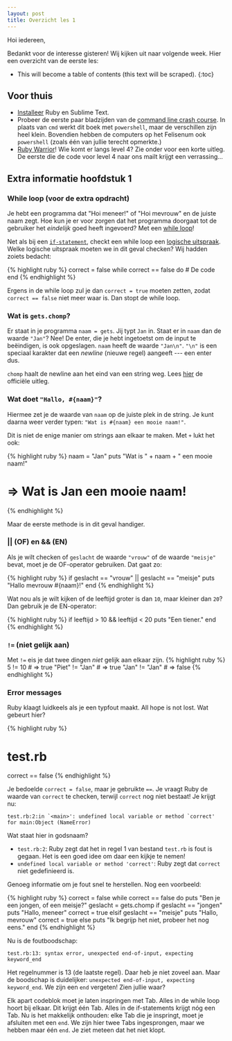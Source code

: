 ```yaml
---
layout: post
title: Overzicht les 1
---
```


Hoi iedereen,

Bedankt voor de interesse gisteren! Wij kijken uit naar volgende week. Hier een overzicht van de eerste les:

* This will become a table of contents (this text will be scraped).
{:toc}

## Voor thuis
* [Installeer](/installatie/) Ruby en Sublime Text.
* Probeer de eerste paar bladzijden van de [command line crash course](http://cli.learncodethehardway.org/book/). In plaats van `cmd` werkt dit boek met `powershell`, maar de verschillen zijn heel klein. Bovendien hebben de computers op het Felisenum ook `powershell` (zoals één van jullie terecht opmerkte.)
* [Ruby Warrior](https://www.bloc.io/ruby-warrior/#/)! Wie komt er langs level 4? Zie onder voor een korte uitleg. De eerste die de code voor level 4 naar ons mailt krijgt een verrassing&hellip;

## Extra informatie hoofdstuk 1

### While loop (voor de extra opdracht)
Je hebt een programma dat "Hoi meneer!" of "Hoi mevrouw" en de juiste naam zegt. Hoe kun je er voor zorgen dat het programma doorgaat tot de gebruiker het _eindelijk_ goed heeft ingevoerd? Met een [while loop](http://localhost:4000/hoofdstuk2/#whileloop)!

Net als bij een [`if-statement`](http://localhost:4000/hoofdstuk1/#het_statement), checkt een while loop een [logische uitspraak](http://localhost:4000/hoofdstuk2/#logische_uitspraken). Welke logische uitspraak moeten we in dit geval checken? Wij hadden zoiets bedacht:

{% highlight ruby %}
correct = false
while correct == false do
    # De code
end
{% endhighlight %}
  
Ergens in de while loop zul je dan `correct = true` moeten zetten, zodat `correct == false` niet meer waar is. Dan stopt de while loop.

### Wat is `gets.chomp`?
Er staat in je programma `naam = gets`. Jij typt `Jan` in. Staat er in `naam` dan de waarde `"Jan"`? Nee! De enter, die je hebt ingetoetst om de input te beëindigen, is ook opgeslagen. `naam` heeft de waarde `"Jan\n"`. `"\n"` is een speciaal karakter dat een _newline_ (nieuwe regel) aangeeft --- een enter dus.

`chomp` haalt de newline aan het eind van een string weg. Lees [hier](http://www.ruby-doc.org/core-1.9.3/String.html#method-i-chomp) de officiële uitleg.

### Wat doet `"Hallo, #{naam}"`?
Hiermee zet je de waarde van `naam` op de juiste plek in de string. Je kunt daarna weer verder typen: `"Wat is #{naam} een mooie naam!"`.

Dit is niet de enige manier om strings aan elkaar te maken. Met `+` lukt het ook:

{% highlight ruby %}
naam = "Jan"
puts "Wat is " + naam + " een mooie naam!"
# => Wat is Jan een mooie naam!
{% endhighlight %}

Maar de eerste methode is in dit geval handiger.

### || (OF) en && (EN)
Als je wilt checken of `geslacht` de waarde `"vrouw"` of de waarde `"meisje"` bevat, moet je de OF-operator gebruiken. Dat gaat zo:

{% highlight ruby %}
if geslacht == "vrouw" || geslacht == "meisje"
    puts "Hallo mevrouw #{naam}!"
end 
{% endhighlight %}

Wat nou als je wilt kijken of de leeftijd groter is dan `10`, maar kleiner dan `20`? Dan gebruik je de EN-operator:

{% highlight ruby %}
if leeftijd > 10 && leeftijd < 20
    puts "Een tiener."
end 
{% endhighlight %}

### `!=` (niet gelijk aan)
Met `!=` eis je dat twee dingen _niet_ gelijk aan elkaar zijn.
{% highlight ruby %}
5 != 10             # => true
"Piet" != "Jan"     # => true
"Jan" != "Jan"      # => false
{% endhighlight %}

### Error messages
Ruby klaagt luidkeels als je een typfout maakt. All hope is not lost. Wat gebeurt hier?

{% highlight ruby %}
# test.rb
correct == false 
{% endhighlight %}

Je bedoelde `correct = false`, maar je gebruikte `==`. Je vraagt Ruby de waarde van `correct` te checken, terwijl `correct` nog niet bestaat! Je krijgt nu:

    test.rb:2:in `<main>': undefined local variable or method `correct'
    for main:Object (NameError)

Wat staat hier in godsnaam?
* `test.rb:2`: Ruby zegt dat het in regel 1 van bestand `test.rb` is fout is gegaan. Het is een goed idee om daar een kijkje te nemen!
* `undefined local variable or method 'correct'`: Ruby zegt dat `correct` niet gedefinieerd is.

Genoeg informatie om je fout snel te herstellen. Nog een voorbeeld:

{% highlight ruby %}
correct = false
while correct == false do
    puts "Ben je een jongen, of een meisje?"
    geslacht = gets.chomp
    if geslacht == "jongen"
        puts "Hallo, meneer"
        correct = true
    elsif geslacht == "meisje"
        puts "Hallo, mevrouw"
        correct = true
    else
        puts "Ik begrijp het niet, probeer het nog eens."
end
{% endhighlight %}

Nu is de foutboodschap:

    test.rb:13: syntax error, unexpected end-of-input, expecting keyword_end

Het regelnummer is 13 (de laatste regel). Daar heb je niet zoveel aan. Maar de boodschap is duidelijker: `unexpected end-of-input, expecting keyword_end`. We zijn een `end` vergeten! Zien jullie waar?

Elk apart codeblok moet je laten inspringen met Tab. Alles in de while loop hoort bij elkaar. Dit krijgt één Tab. Alles in de if-statements krijgt nóg een Tab. Nu is het makkelijk onthouden: elke Tab die je inspringt, moet je afsluiten met een `end`. We zijn hier twee Tabs ingesprongen, maar we hebben maar één `end`. Je ziet meteen dat het niet klopt.








